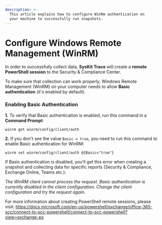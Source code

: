 ```yaml
---
description: >-
  This article explains how to configure WinRm authentication on
  your machine to successfully run snapshots.
---
```


# Configure Windows Remote Management (WinRM)

In order to successfully collect data, **SysKit Trace** will create a **remote PowerShell session** to the Security & Compliance Center.

To make sure that collection can work properly, Windows Remote Management (WinRM) on your computer needs to allow **Basic authentication** (it's enabled by default). 

### Enabling Basic Authentication

**1.** To verify that Basic authentication is enabled, run this command in a **Command Prompt**:

`winrm get winrm/config/client/auth`

**2.** If you don't see the value `Basic = true`, you need to run this command to enable Basic authentication for WinRM:

`winrm set winrm/config/client/auth @{Basic="true"}`

If Basic authentication is disabled, you'll get this error when creating a snapshot and collecting data for specific reports (Security & Compliance, Exchange Online, Teams etc.): 

*The WinRM client cannot process the request. Basic authentication is currently disabled in the client configuration. Change the client configuration and try the request again.*



For more information about creating PowerShell remote sessions, please visit: https://docs.microsoft.com/en-us/powershell/exchange/office-365-scc/connect-to-scc-powershell/connect-to-scc-powershell?view=exchange-ps